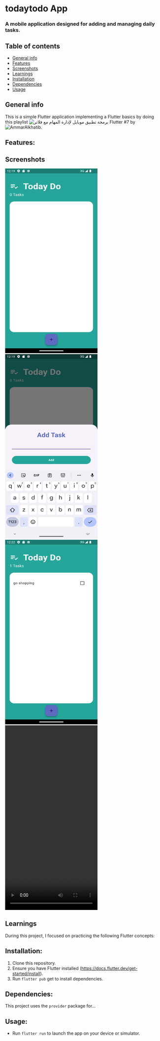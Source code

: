 # todaytodo App

### A mobile application designed for adding and managing daily tasks.

## Table of contents
* [General info](#general-info)
* [Features](#features)
* [Screenshots](#screenshots)
* [Learnings](#learnings)
* [Installation](#installation)
* [Dependencies](#dependencies)
* [Usage](#usage)

## General info
This is a simple Flutter application implementing a Flutter basics by doing this playlist 
![
برمجة تطبيق موبايل لإدارة المهام مع فلاتر Flutter #7
]([https://www.youtube.com/playlist?list=PLw6Y5u47CYq47-FrlJws-15rVO2tv_uTq]) by ![AmmarAlkhatib](https://www.youtube.com/@AmmarAlkhatib).


## Features: 




## Screenshots
<img src="https://github.com/AGreynoon/todaytodo_app/blob/main/screenshots/Screenshot_01.png" width="300" height="600"/> <img src="https://github.com/AGreynoon/todaytodo_app/blob/main/screenshots/Screenshot_02.png" width="300" height="600"/>
<img src="https://github.com/AGreynoon/todaytodo_app/blob/main/screenshots/Screenshot_03.png" width="300" height="600"/> <video width="300" height="600" controls="controls"><source src="https://github.com/AGreynoon/todaytodo_app/blob/main/screenshots/Screenshot_04.mp4" type="video/mp4" /></video>

	
## Learnings
During this project, I focused on practicing the following Flutter concepts:


## Installation:
1. Clone this repository.
2. Ensure you have Flutter installed (https://docs.flutter.dev/get-started/install).
3. Run `flutter pub` get to install dependencies.


## Dependencies:
This project uses the `provider` package for...


## Usage:
* Run `flutter run` to launch the app on your device or simulator.

